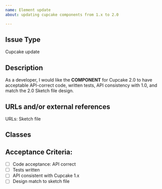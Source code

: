 ```yaml
---
name: Element update
about: updating cupcake components from 1.x to 2.0

---
```


## Issue Type
Cupcake update

## Description
As a developer, I would like the **COMPONENT** for Cupcake 2.0 to have acceptable API-correct code, written tests, API consistency with 1.0, and match the 2.0 Sketch file design.

## URLs and/or external references
<!--- Include any other details or links related to the issue --> 
URLs: Sketch file

## Classes 




## Acceptance Criteria:

- [ ] Code acceptance: API correct
- [ ] Tests written
- [ ] API consistent with Cupcake 1.x
- [ ] Design match to sketch file
